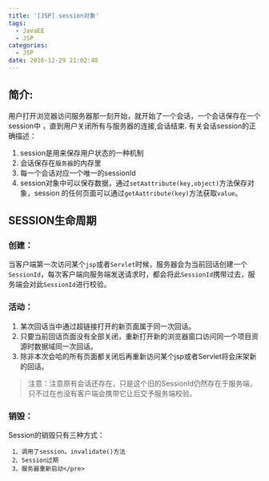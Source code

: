 ```yaml
---
title: '[JSP] session对象'
tags:
  - JavaEE
  - JSP
categories:
  - JSP
date: 2016-12-29 21:02:40
---
```


## 简介:

用户打开浏览器访问服务器那一刻开始，就开始了一个会话，一个会话保存在一个session中 ，直到用户关闭所有与服务器的连接,会话结束.
有关会话session的正确描述：
1. session是用来保存用户状态的一种机制
2. 会话保存在`服务器`的内存里
3. 每一个会话对应一个唯一的sessionId
4. session对象中可以保存数据，通过`setAattribute(key,object)`方法保存对象，session 的任何页面可以通过`getAattribute(key)`方法获取`value`。


## SESSION生命周期

### 创建：
当客户端第一次访问某个`jsp`或者`Servlet`时候，服务器会为当前回话创建一个`SessionId`，每次客户端向服务端发送请求时，都会将此`SessionId`携带过去，服务端会对此`SessionId`进行校验。
### 活动：
1. 某次回话当中通过超链接打开的新页面属于同一次回话。
2. 只要当前回话页面没有全部关闭，重新打开新的浏览器窗口访问同一个项目资源时数据域同一次回话。
3. 除非本次会哈的所有页面都关闭后再重新访问某个jsp或者Servlet将会床架新的回话。
> 注意：注意原有会话还存在，只是这个旧的SessionId仍然存在于服务端，只不过在也没有客户端会携带它让后交予服务端校验。


### 销毁：
Session的销毁只有三种方式：

     1、调用了session。invalidate()方法
     2、Session过期
     3、服务器重新启动</pre>
